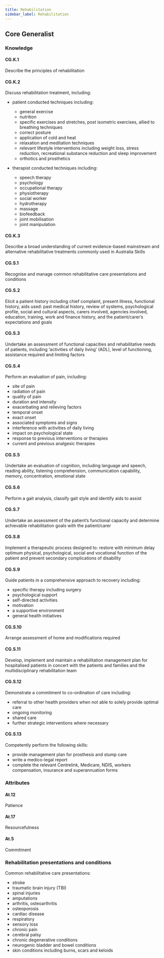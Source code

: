 ```yaml
---
title: Rehabilitation
sidebar_label: Rehabilitation
---
```

## Core Generalist

### Knowledge

#### CG.K.1

Describe the principles of rehabilitation

#### CG.K.2

Discuss rehabilitation treatment, including: 

* patient conducted techniques including: 

  * general exercise 
  * nutrition 
  * specific exercises and stretches, post isometric exercises, allied to breathing techniques 
  * correct posture 
  * application of cold and heat 
  * relaxation and meditation techniques 
  * relevant lifestyle interventions including weight loss, stress reduction, recreational substance reduction and sleep improvement 
  * orthotics and prosthetics 
* therapist conducted techniques including: 

  * speech therapy
  * psychology
  * occupational therapy
  * physiotherapy
  * social worker
  * hydrotherapy 
  * massage 
  * biofeedback 
  * joint mobilisation 
  * joint manipulation

#### CG.K.3

Describe a broad understanding of current evidence-based mainstream and alternative rehabilitative treatments commonly used in Australia
Skills 

#### CG.S.1

Recognise and manage common rehabilitative care presentations and conditions 

#### CG.S.2

Elicit a patient history including chief complaint, present illness, functional history, aids used: past medical history, review of systems, psychological profile, social and cultural aspects, carers involved, agencies involved, education, training, work and finance history, and the patient/carer’s expectations and goals

#### CG.S.3

Undertake an assessment of functional capacities and rehabilitative needs of patients, including ‘activities of daily living’ (ADL), level of functioning, assistance required and limiting factors

#### CG.S.4

Perform an evaluation of pain, including: 

* site of pain
* radiation of pain
* quality of pain
* duration and intensity
* exacerbating and relieving factors
* temporal onset 
* exact onset 
* associated symptoms and signs 
* interference with activities of daily living
* impact on psychological state 
* response to previous interventions or therapies
* current and previous analgesic therapies

#### CG.S.5

Undertake an evaluation of cognition, including language and speech, reading ability, listening comprehension, communication capability, memory, concentration, emotional state

#### CG.S.6

Perform a gait analysis, classify gait style and identify aids to assist

#### CG.S.7

Undertake an assessment of the patient’s functional capacity and determine achievable rehabilitation goals with the patient/carer

#### CG.S.8

Implement a therapeutic process designed to: restore with minimum delay optimum physical, psychological, social and vocational function of the patient and prevent secondary complications of disability

#### CG.S.9

Guide patients in a comprehensive approach to recovery including: 

* specific therapy including surgery 
* psychological support 
* self-directed activities 
* motivation 
* a supportive environment 
* general health initiatives

#### CG.S.10

Arrange assessment of home and modifications required

#### CG.S.11

Develop, implement and maintain a rehabilitation management plan for hospitalised patients in concert with the patients and families and the multidisciplinary rehabilitation team

#### CG.S.12

Demonstrate a commitment to co-ordination of care including: 

* referral to other health providers when not able to solely provide optimal care 
* ongoing monitoring 
* shared care 
* further strategic interventions where necessary

#### CG.S.13

Competently perform the following skills: 

* provide management plan for prosthesis and stump care 
* write a medico-legal report
* complete the relevant Centrelink, Medicare, NDIS, workers compensation, insurance and superannuation forms

### Attributes

#### At.12

Patience

#### At.17

Resourcefulness

#### At.5

Commitment

### Rehabilitation presentations and conditions

Common rehabilitative care presentations: 

* stroke 
* traumatic brain injury (TBI) 
* spinal injuries 
* amputations 
* arthritis, osteoarthritis 
* osteoporosis 
* cardiac disease
* respiratory 
* sensory loss 
* chronic pain
* cerebral palsy
* chronic degenerative conditions 
* neurogenic bladder and bowel conditions
* skin conditions including burns, scars and keloids